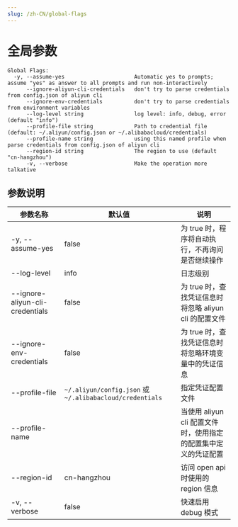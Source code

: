 ```yaml
---
slug: /zh-CN/global-flags
---
```


# 全局参数

```
Global Flags:
  -y, --assume-yes                      Automatic yes to prompts; assume "yes" as answer to all prompts and run non-interactively
      --ignore-aliyun-cli-credentials   don't try to parse credentials from config.json of aliyun cli
      --ignore-env-credentials          don't try to parse credentials from environment variables
      --log-level string                log level: info, debug, error (default "info")
      --profile-file string             Path to credential file (default: ~/.aliyun/config.json or ~/.alibabacloud/credentials)
      --profile-name string             using this named profile when parse credentials from config.json of aliyun cli
      --region-id string                The region to use (default "cn-hangzhou")
      -v, --verbose                     Make the operation more talkative
```

## 参数说明

| 参数名称                            | 默认值                                                     | 说明                                    |
|---------------------------------|---------------------------------------------------------|---------------------------------------|
| -y, --assume-yes                | false                                                   | 为 true 时，程序将自动执行，不再询问是否继续操作           |
| --log-level                     | info                                                    | 日志级别                                  |
| --ignore-aliyun-cli-credentials | false                                                   | 为 true 时，查找凭证信息时将忽略 aliyun cli 的配置文件  |
| --ignore-env-credentials        | false                                                   | 为 true 时，查找凭证信息时将忽略环境变量中的凭证信息         |
| --profile-file                  | `~/.aliyun/config.json` 或 `~/.alibabacloud/credentials` | 指定凭证配置文件                              |
| --profile-name                  |                                                        | 当使用 aliyun cli 配置文件时，使用指定的配置集中定义的凭证配置 |
| --region-id                     | cn-hangzhou                                             | 访问 open api 时使用的 region 信息            |
| -v, --verbose                     | false                                                   | 快速启用 debug 模式                         |
